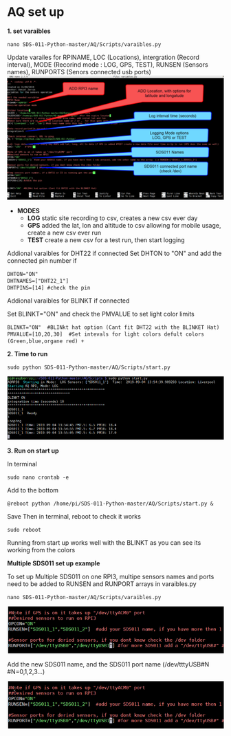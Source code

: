 
# AQ set up

**1. set varaibles**

```
nano SDS-011-Python-master/AQ/Scripts/varaibles.py
```

Update varailes for RPINAME, LOC (Locations), intergration (Record interval), MODE (Recorind mode : LOG, GPS, TEST), RUNSEN (Sensors names), RUNPORTS (Senors connected usb ports)
![Variables](https://github.com/JarvisSan22/SDS-011-Python/blob/master/varaibleExample.png)


- **MODES**
  - **LOG**   static site recording to csv, creates a new csv ever day 
  - **GPS**   added the lat, lon and altitude to csv allowing for mobile usage, create a new csv ever run
  - **TEST**  create a new csv for a test run,  then start logging
  
  
Addional varaibles for DHT22 if connected
Set DHTON to "ON" and add the connected pin number if 

```
DHTON="ON"
DHTNAMES=["DHT22_1"]
DHTPINS=[14] #check the pin
```
Addional varaibles for BLINKT if connected 

Set BLINKT="ON" and check the PMVALUE to set light color limits
```
BLINKT="ON"  #BLINkt hat option (Cant fit DHT22 with the BLINKET Hat)
PMVALUE=[10,20,30]  #Set intevals for light colors defult colors (Green,blue,organe red) +
```

**2. Time to run**


```
sudo python SDS-011-Python-master/AQ/Scripts/start.py

```
![Run](https://github.com/JarvisSan22/SDS-011-Python/blob/master/Runexample.png)

**3. Run on start up**

In terminal
```
sudo nano crontab -e
```
Add to the bottom
```
@reboot python /home/pi/SDS-011-Python-master/AQ/Scripts/start.py &
```
Save
Then in terminal, reboot to check it works
```
sudo reboot
```

Running from start up works well with the BLINKT as you can see its working from the colors 


**Multiple SDS011 set up example**

To set up Multiple SDS011 on one RPI3, multipe sensors names and ports need to be added to RUNSEN and RUNPORT arrays in varaibles.py

```
nano SDS-011-Python-master/AQ/Scripts/varaibles.py
```

![MulsenVariables](https://github.com/JarvisSan22/SDS-011-Python/blob/master/2SDS011Varibles.png)

Add the new SDS011 name, and the SDS011 port name (/dev/tttyUSB#N #N=0,1,2,3...)


![MulSDS011](https://github.com/JarvisSan22/SDS-011-Python/blob/master/2SDS011Varibles.png)
